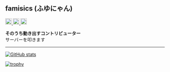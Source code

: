 ## famisics (ふゆにゃん)
<p align="left">
  <a href="https://github.com/famisics">
    <img height="20" src="https://img.shields.io/github/followers/famisics?label=follow&logo=github&style=flat" />
  </a>
  <a href="http://qiita.com/famisics">
    <img height="20" src="https://qiita-badge.apiapi.app/s/famisics/posts.svg" />
    <img height="20" src="https://qiita-badge.apiapi.app/s/famisics/contributions.svg" />
  </a>
</p>

<b>そのうち動き出すコントリビューター</b>  
サーバーを叩きます


---

[![GitHub stats](https://github-profile-summary-cards.vercel.app/api/cards/profile-details?username=famisics&theme=2077)](https://github.com/famisics)

[![trophy](https://github-profile-trophy.vercel.app/?username=famisics&theme=radical)](https://github.com/famisics/github-profile-trophy)
